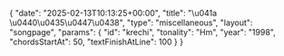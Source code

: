 {
    "date": "2025-02-13T10:13:25+00:00",
    "title": "\u041a \u0440\u0435\u0447\u0438",
    "type": "miscellaneous",
    "layout": "songpage",
    "params": {
        "id": "krechi",
        "tonality": "Hm",
        "year": "1998",
        "chordsStartAt": 50,
        "textFinishAtLine": 100
    }
}